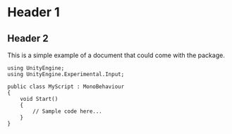 # Header 1

## Header 2

This is a simple example of a document that could come with the package.

```CSharp
using UnityEngine;
using UnityEngine.Experimental.Input;

public class MyScript : MonoBehaviour
{
    void Start()
    {
        // Sample code here...
    }
}
```